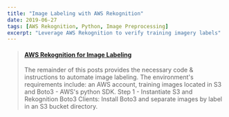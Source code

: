 ```yaml
---
title: "Image Labeling with AWS Rekognition"
date: 2019-06-27
tags: [AWS Rekognition, Python, Image Preprocessing]
excerpt: "Leverage AWS Rekognition to verify training imagery labels"
---
```

<blockquote class="embedly-card"><h4><a href="https://medium.com/@rwmyers46/aws-rekognition-for-image-labeling-b45d0744d01e">AWS Rekognition for Image Labeling</a></h4><p>The remainder of this posts provides the necessary code & instructions to automate image labeling. The environment's requirements include: an AWS account, training images located in S3 and Boto3 - AWS's python SDK. Step 1 - Instantiate S3 and Rekognition Boto3 Clients: Install Boto3 and separate images by label in an S3 bucket directory.</p></blockquote>
<script async src="//cdn.embedly.com/widgets/platform.js" charset="UTF-8"></script>
